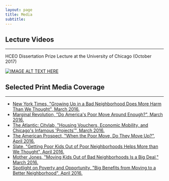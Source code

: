 ```yaml
---
layout: page
title: Media
subtitle: 
---
```


## Lecture Videos
---

HCEO Dissertation Prize Lecture at the University of Chicago (October 2017)

[![IMAGE ALT TEXT HERE](https://img.youtube.com/vi/opF3oXzezjU/mqdefault.jpg)](https://www.youtube.com/watch?v=opF3oXzezjU&t=8s)

## Selected Print Media Coverage
---

- [New York Times, "Growing Up in a Bad Neighborhood Does More Harm Than We Thought", March 2016.](http://www.nytimes.com/2016/03/27/upshot/growing-up-in-a-bad-neighborhood-does-more-harm-than-we-thought.html)
- [Marginal Revolution, "Do America's Poor Move Around Enough?", March 2016.](http://marginalrevolution.com/marginalrevolution/2016/03/americas-poor-move-around-enough.html)
- [The Atlantic: Citylab, "Housing Vouchers, Economic Mobility, and Chicago's Infamous 'Projects'", March 2016.](http://www.citylab.com/housing/2016/03/what-demolitions-of-chicagos-projects-in-1990-reveal-about-housing-vouchers/475809/)
- [The American Prospect, "When the Poor Move, Do They Move Up?", April 2016.](http://prospect.org/article/when-poor-move-do-they-move)
- [Slate, "Getting Poor Kids Out of Poor Neighborhoods Helps More than We Thought", April 2016.](http://www.slate.com/blogs/xx_factor/2016/04/08/getting_poor_kids_out_of_poor_neighborhoods_helps_even_more_than_we_thought.html)
- [Mother Jones, "Moving Kids Out of Bad Neighborhoods Is a Big Deal," March 2016.](http://www.motherjones.com/kevin-drum/2016/03/moving-kids-out-bad-neighborhoods-big-deal)
- [Spotlight on Poverty and Opportunity, "Big Benefits from Moving to a Better Neighborhood", April 2016.](http://spotlightonpoverty.org/spotlight-exclusives/big-benefits-moving-better-neighborhood/) 
